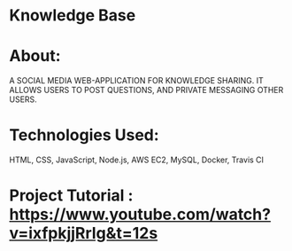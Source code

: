 # Knowledge Base
# About: 
  A SOCIAL MEDIA WEB-APPLICATION FOR KNOWLEDGE SHARING. IT ALLOWS USERS TO POST QUESTIONS, AND PRIVATE
  MESSAGING OTHER USERS.

# Technologies Used:
  HTML, CSS, JavaScript, Node.js, AWS EC2, MySQL, Docker, Travis CI

# Project Tutorial : https://www.youtube.com/watch?v=ixfpkjjRrlg&t=12s
